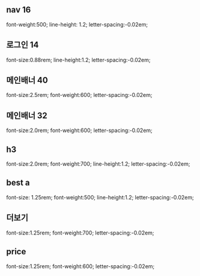 ## nav 16
font-weight:500; line-height: 1.2; letter-spacing:-0.02em;
## 로그인 14
font-size:0.88rem; line-height:1.2; letter-spacing:-0.02em;
## 메인배너 40
font-size:2.5rem; font-weight:600; letter-spacing:-0.02em;
## 메인배너 32
font-size:2.0rem; font-weight:600; letter-spacing:-0.02em;
## h3
font-size:2.0rem; font-weight:700; line-height:1.2; letter-spacing:-0.02em;
## best a
font-size: 1.25rem; font-weight:500; line-height:1.2; letter-spacing:-0.02em;
## 더보기
font-size:1.25rem; font-weight:700; letter-spacing:-0.02em;
## price
font-size:1.25rem; font-weight:600; letter-spacing:-0.02em;